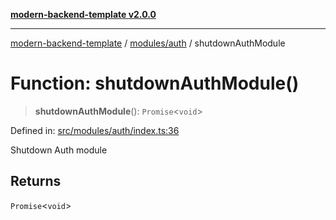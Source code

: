 [**modern-backend-template v2.0.0**](../../../README.md)

***

[modern-backend-template](../../../modules.md) / [modules/auth](../README.md) / shutdownAuthModule

# Function: shutdownAuthModule()

> **shutdownAuthModule**(): `Promise`\<`void`\>

Defined in: [src/modules/auth/index.ts:36](https://github.com/maemreyo/saas-4cus-nodejs/blob/2a5b3f3aa11335dfa561e80e1feabb8e6084261e/src/modules/auth/index.ts#L36)

Shutdown Auth module

## Returns

`Promise`\<`void`\>
